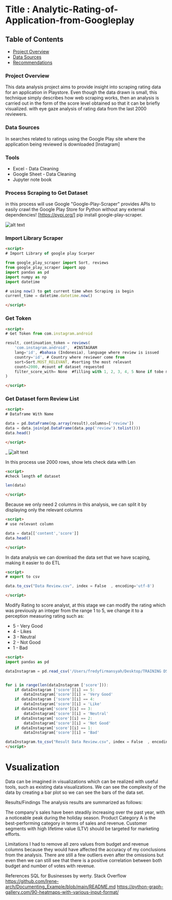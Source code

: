 # Title : Analytic-Rating-of-Application-from-Googleplay



## Table of Contents

- [Project Overview](#project-overview)
- [Data Sources](#data-sources)
- [Recommendations](#recommendations)

### Project Overview
This data analysis project aims to provide insight into scraping rating data for an application in Playstore. Even though the data drawn is small, this technique simply describes how web scraping works, then an analysis is carried out in the form of the score level obtained so that it can be briefly visualized. with eye gaze analysis of rating data from the last 2000 reviewers.



### Data Sources
In searches related to ratings using the Google Play site where the application being reviewed is downloaded [Instagram] 

### Tools
- Excel - Data Cleaning
- Google Sheet - Data Cleaning
- Jupyter note book


### Process Scraping to Get Dataset
in this process will use Google "Google-Play-Scraper" provides APIs to easily crawl the Google Play Store for Python without any external dependencies! [https://pypi.org/]
pip install google-play-scraper.


![alt text](https://fredyfirmansyah107.wordpress.com/wp-content/uploads/2024/08/screen-shot-2024-08-26-at-08.49.12.png?w=724)

### Import Library Scraper

```html
<script>
# Import Library of google play Scarper

from google_play_scraper import Sort, reviews
from google_play_scraper import app
import pandas as pd
import numpy as np
import datetime

# using now() to get current time when Scraping is begin
current_time = datetime.datetime.now()

</script>
```

### Get Token
```html
<script>
# Get Token from com.instagram.android

result, continuation_token = reviews(
    'com.instagram.android',  #INSTAGRAM
    lang='id', #bahasa (Indonesia), language where review is issued
    country='id', # Country where reviewer come from
    sort=Sort.MOST_RELEVANT, #sorting the most relevant
    count=2000, #count of dataset requested
    filter_score_with= None  #filling with 1, 2, 3, 4, 5 None if tobe mixed
)

</script>
```

### Get Dataset form Review List
```html
<script>
# Dataframe With Name

data = pd.DataFrame(np.array(result),columns=['review'])
data = data.join(pd.DataFrame(data.pop('review').tolist()))
data.head()

</script>
```
_
![alt text](https://fredyfirmansyah107.wordpress.com/wp-content/uploads/2024/08/screen-shot-2024-08-26-at-08.59.48.png?w=1024)


In this process use 2000 rows, show lets check data with Len
```html
<script>
#check length of dataset

len(data)

</script>
```
Because we only need 2 columns in this analysis, we can split it by displaying only the relevant columns


```html
<script>
# use relevant column 

data = data[['content','score']]
data.head()

</script>
```

In data analysis we can download the data set that we have scaping, making it easier to do ETL

```html
<script>
# export to csv 

data.to_csv("Data Review.csv", index = False  , encoding='utf-8')

</script>
```
Modify Rating to score analyst, at this stage we can modify the rating which was previously an integer from the range 1 to 5, we change it to a perception measuring rating such as: 
- 5 - Very Good
- 4 - Likes
- 3 - Neutral
- 2 - Not Good
- 1 - Bad

```html
<script>
import pandas as pd

dataInstagram = pd.read_csv('/Users/fredyfirmansyah/Desktop/TRAINING DS/Data Review.csv')


for i in range(len(dataInstagram ['score'])):
    if dataInstagram ['score'][i] == 5:
        dataInstagram['score'][i] = 'Very Good'
    if dataInstagram ['score'][i] == 4:
        dataInstagram['score'][i] = 'Like'
    if dataInstagram['score'][i] == 3:
        dataInstagram['score'][i] = 'Neutral'
    if dataInstagram['score'][i] == 2:
        dataInstagram['score'][i] = 'Not Good'
    if dataInstagram['score'][i] == 1:
        dataInstagram['score'][i] = 'Bad'

dataInstagram.to_csv("Result Data Review.csv", index = False  , encoding='utf-8')
</script>
```
# Vsualization

Data can be imagined in visualizations which can be realized with useful tools, such as existing data visualizations. We can see the complexity of the data by creating a bar plot so we can see the bars of the data set.










Results/Findings
The analysis results are summarized as follows:

The company's sales have been steadily increasing over the past year, with a noticeable peak during the holiday season.
Product Category A is the best-performing category in terms of sales and revenue.
Customer segments with high lifetime value (LTV) should be targeted for marketing efforts.

Limitations
I had to remove all zero values from budget and revenue columns because they would have affected the accuracy of my conclusions from the analysis. There are still a few outliers even after the omissions but even then we can still see that there is a positive correlation between both budget and number of votes with revenue.

References
SQL for Businesses by werty.
Stack Overflow
https://github.com/Irene-arch/Documenting_Example/blob/main/README.md
https://python-graph-gallery.com/90-heatmaps-with-various-input-format/

